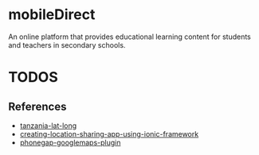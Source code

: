 mobileDirect
=========

An online platform that provides educational learning content for students and teachers in secondary schools.

# TODOS


## References
- [tanzania-lat-long](http://www.mapsofworld.com/lat_long/tanzania-lat-long.html)
- [creating-location-sharing-app-using-ionic-framework](http://www.sitepoint.com/creating-location-sharing-app-using-ionic-framework/)
- [phonegap-googlemaps-plugin](http://phonegap-plugins.com/plugins/wf9a5m75/phonegap-googlemaps-plugin)
